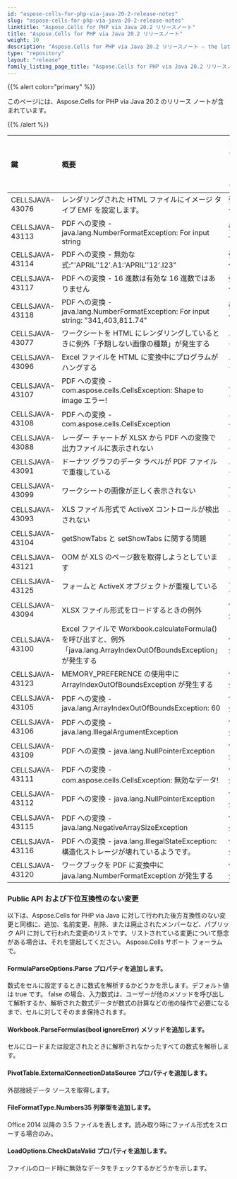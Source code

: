 ```yaml
---
id: "aspose-cells-for-php-via-java-20-2-release-notes"
slug: "aspose-cells-for-php-via-java-20-2-release-notes"
linktitle: "Aspose.Cells for PHP via Java 20.2 リリースノート"
title: "Aspose.Cells for PHP via Java 20.2 リリースノート"
weight: 10
description: "Aspose.Cells for PHP via Java 20.2 リリースノート – the latest updates and fixes."
type: "repository"
layout: "release"
family_listing_page_title: "Aspose.Cells for PHP via Java 20.2 リリースノート"
---
```

{{% alert color="primary" %}} 

このページには、Aspose.Cells for PHP via Java 20.2 のリリース ノートが含まれています。

{{% /alert %}} 

|**鍵**|**概要**|**カテゴリー**|
|:- |:- |:- |
|CELLSJAVA-43076|レンダリングされた HTML ファイルにイメージ タイプ EMF を設定します。|強化|
|CELLSJAVA-43113|PDF への変換 - java.lang.NumberFormatException: For input string|強化|
|CELLSJAVA-43114|PDF への変換 - 無効な式:"'APRIL''12'.A1:'APRIL''12'.I23"|強化|
|CELLSJAVA-43117|PDF への変換 - 16 進数は有効な 16 進数ではありません|強化|
|CELLSJAVA-43118|PDF への変換 - java.lang.NumberFormatException: For input string: "341,403,811.74"|強化|
|CELLSJAVA-43077|ワークシートを HTML にレンダリングしているときに例外「予期しない画像の種類」が発生する|バグ|
|CELLSJAVA-43096|Excel ファイルを HTML に変換中にプログラムがハングする|バグ|
|CELLSJAVA-43107|PDF への変換 - com.aspose.cells.CellsException: Shape to image エラー!|バグ|
|CELLSJAVA-43108|PDF への変換 - com.aspose.cells.CellsException|バグ|
|CELLSJAVA-43088|レーダー チャートが XLSX から PDF への変換で出力ファイルに表示されない|バグ|
|CELLSJAVA-43091|ドーナツ グラフのデータ ラベルが PDF ファイルで重複している|バグ|
|CELLSJAVA-43099|ワークシートの画像が正しく表示されない|バグ|
|CELLSJAVA-43093|XLS ファイル形式で ActiveX コントロールが検出されない|バグ|
|CELLSJAVA-43104|getShowTabs と setShowTabs に関する問題|バグ|
|CELLSJAVA-43121|OOM が XLS のページ数を取得しようとしています|バグ|
|CELLSJAVA-43125|フォームと ActiveX オブジェクトが重複している|バグ|
|CELLSJAVA-43094|XLSX ファイル形式をロードするときの例外|例外|
|CELLSJAVA-43100|Excel ファイルで Workbook.calculateFormula() を呼び出すと、例外「java.lang.ArrayIndexOutOfBoundsException」が発生する|例外|
|CELLSJAVA-43123|MEMORY_PREFERENCE の使用中に ArrayIndexOutOfBoundsException が発生する|例外|
|CELLSJAVA-43105|PDF への変換 - java.lang.ArrayIndexOutOfBoundsException: 60|例外|
|CELLSJAVA-43106|PDF への変換 - java.lang.IllegalArgumentException|例外|
|CELLSJAVA-43109|PDF への変換 - java.lang.NullPointerException|例外|
|CELLSJAVA-43111|PDF への変換 - com.aspose.cells.CellsException: 無効なデータ!|例外|
|CELLSJAVA-43112|PDF への変換 - java.lang.NullPointerException|例外|
|CELLSJAVA-43115|PDF への変換 - java.lang.NegativeArraySizeException|例外|
|CELLSJAVA-43116|PDF への変換 - java.lang.IllegalStateException: 構造化ストレージが壊れているようです。|例外|
|CELLSJAVA-43120|ワークブックを PDF に変換中に java.lang.NumberFormatException が発生する|例外|
### **Public API および下位互換性のない変更**
以下は、Aspose.Cells for PHP via Java に対して行われた後方互換性のない変更と同様に、追加、名前変更、削除、または廃止されたメンバーなど、パブリック API に対して行われた変更のリストです。リストされている変更について懸念がある場合は、それを提起してください。 Aspose.Cells サポート フォーラムで。
#### **FormulaParseOptions.Parse プロパティを追加します。**
数式をセルに設定するときに数式を解析するかどうかを示します。デフォルト値は true です。 false の場合、入力数式は、ユーザーが他のメソッドを呼び出して解析するか、解析された数式データが数式の計算などの他の操作で必要になるまで、セルに対してそのまま保持されます。
#### **Workbook.ParseFormulas(bool ignoreError) メソッドを追加します。**
セルにロードまたは設定されたときに解析されなかったすべての数式を解析します。
#### **PivotTable.ExternalConnectionDataSource プロパティを追加します。**
外部接続データ ソースを取得します。
#### **FileFormatType.Numbers35 列挙型を追加します。**
Office 2014 以降の 3.5 ファイルを表します。読み取り時にファイル形式をスローする場合のみ。
#### **LoadOptions.CheckDataValid プロパティを追加します。**
ファイルのロード時に無効なデータをチェックするかどうかを示します。

